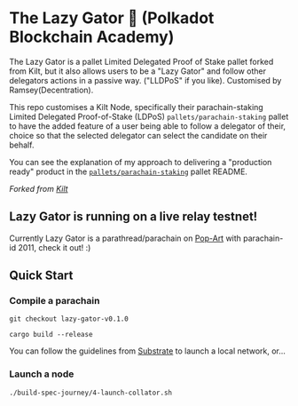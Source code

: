 # The Lazy Gator 🐊 (Polkadot Blockchain Academy)

The Lazy Gator is a pallet Limited Delegated Proof of Stake pallet forked from Kilt, but it also allows users to be a "Lazy Gator" and follow other delegators actions in a passive way. ("LLDPoS" if you like). Customised by Ramsey(Decentration).


This repo customises a Kilt Node, specifically their parachain-staking Limited Delegated Proof-of-Stake (LDPoS) `pallets/parachain-staking` pallet to have the added feature of a user being able to follow a delegator of their, choice so that the selected delegator can select the candidate on their behalf. 

You can see the explanation of my approach to delivering a "production ready" product in the [`pallets/parachain-staking`](./pallets/parachain-staking/README.md) pallet README.

_Forked from [Kilt](https://github.com/KILTprotocol/kilt-node/)_

## Lazy Gator is running on a live relay testnet!

Currently Lazy Gator is a parathread/parachain on [Pop-Art](https://apps.decentration.org/?rpc=wss%3A%2F%2Fpopart1.jelliedowl.com#/parachains) with parachain-id 2011, check it out! :) 


## Quick Start

### Compile a parachain

`git checkout lazy-gator-v0.1.0`

`cargo build --release`

You can follow the guidelines from [Substrate](https://docs.substrate.io/tutorials/connect-other-chains/local-relay/) to launch a local network, or...

### Launch a node 

`./build-spec-journey/4-launch-collator.sh`



